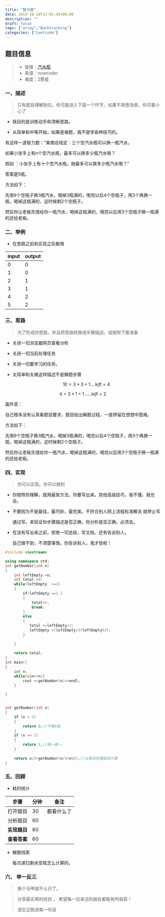 ```yaml
---
title: "智力题"
date: 2019-10-10T17:02:43+08:00
description: ""
draft: false
tags: ["array","Backtracking"]
categories: ["Leetcode"]
---
```




## 题目信息

> - 链接：[汽水瓶](https://www.nowcoder.com/questionTerminal/fe298c55694f4ed39e256170ff2c205f)
> - 来源：nowcoder
> - 难度：2颗星

### 一、描述

> 只有题目理解到位，你可能进入下面一个环节，如果不熟悉场景，你可要小心了

- 我目的是训练动手和清晰思路。

- 从简单和中等开始，如果是难题，我不是学各种技巧的。



有这样一道智力题：“某商店规定：三个空汽水瓶可以换一瓶汽水。



如果小张手上有n个空汽水瓶，最多可以换多少瓶汽水喝？



假如 ：小张手上有十个空汽水瓶，她最多可以换多少瓶汽水喝？”

答案是5瓶，

方法如下：

先用9个空瓶子换3瓶汽水，喝掉3瓶满的，喝完以后4个空瓶子，用3个再换一瓶，喝掉这瓶满的，这时候剩2个空瓶子。

然后你让老板先借给你一瓶汽水，喝掉这瓶满的，喝完以后用3个空瓶子换一瓶满的还给老板。





### 二、举例

- 在思路之前和实现之后都用

| input | output |
| ----- | ------ |
| 0     | 0      |
| 1     | 0      |
| 2     | 1      |
| 3     | 1      |
| 4     | 2      |
| 5     | 2      |



### 三、思路

> 为了形成你思路，并且把思路转换成步骤描述。请按照下面准备

- 关闭一切浏览器网页查看分析

- 关闭一切当前处理任务

- 关闭一切要学习的任务。

- 太简单和太难这样描述不是解题步骤

  

  
  
  $$
  10=3*3+1 ....left=4
  $$
  


$$
4=3*1+1
......left =2
$$





画外音：

自己根本没有认真看题目要求，题目给出解题过程，一直停留在想想中困难。

方法如下：

先用9个空瓶子换3瓶汽水，喝掉3瓶满的，喝完以后4个空瓶子，用3个再换一瓶，喝掉这瓶满的，这时候剩2个空瓶子。

然后你让老板先借给你一瓶汽水，喝掉这瓶满的，喝完以后用3个空瓶子换一瓶满的还给老板。

### 四、实现

> 你可以实现。你可以做到

- 你按照你理解，就用最笨方法，你要写出来。其他高级技巧，我不懂，我也会。

- 不要因为不是最佳，最巧妙，最完美。不符合别人网上流程标准解法 就停止写

  通过写，来验证你步骤描述是否正确，你分析是否正确，必须去。

- 在没有写出来之前，拒绝一切总结，写文档，还有告诉别人。

  自己做不到，不清楚事情，你告诉别人，鬼才信呢！

  
  
  
  
  

~~~c++
#include <iostream>

using namespace std;
int getNumber(int n)
{
    int leftEmpty =n;
    int total =0;
    while(leftEmpty  >=2)
    {   
        if(leftEmpty ==2 )
        {
            total++;
            break;
        }
        else
        {
           total +=leftEmpty/3;
           leftEmpty =(leftEmpty/3+leftEmpty%3);     
        }
       
    }
 
    return total;
}
int main()
{   
    int n;
    while(cin>>n){
        cout <<getNumber(n)<<endl;
    }
    
}


int getNumber(int n)
{
    if (n < 2)
    {
        return 0;//不够3瓶
    }
    if (n == 2)  
    {
        return 1;//借一换一
    }
    
    return n/3+getNumber(n/3+n%3);//从剩余空瓶继续计算
}
~~~









### 五、回顾

- 耗时统计 

| 步骤         | 分钟 | 备注       |
| ------------ | ---- | ---------- |
| 打开题目     | 30   | 都看什么了 |
| 分析题目     | 60   |            |
| **实现题目** | 60   |            |
| **查看答案** | 60   |            |

- 解题线索

  每次递归剩余空瓶怎么计算的。



### 六、  举一反三

> 换个马甲就不认识了。





> 分享最实用的经验 ， 希望每一位来访的朋友都能有所收获！ 
>
> 请忘记我说每一句话

